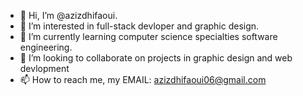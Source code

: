 - 👋 Hi, I’m @azizdhifaoui.
- 👀 I’m interested in full-stack devloper and graphic design.
- 🌱 I’m currently learning computer science specialties software engineering.
- 💞️ I’m looking to collaborate on projects in graphic design and web devlopment
- 📫 How to reach me, my EMAIL: azizdhifaoui06@gmail.com

<!---
azizdhifaoui/azizdhifaoui is a ✨ special ✨ repository because its `README.md` (this file) appears on your GitHub profile.
You can click the Preview link to take a look at your changes.
--->

